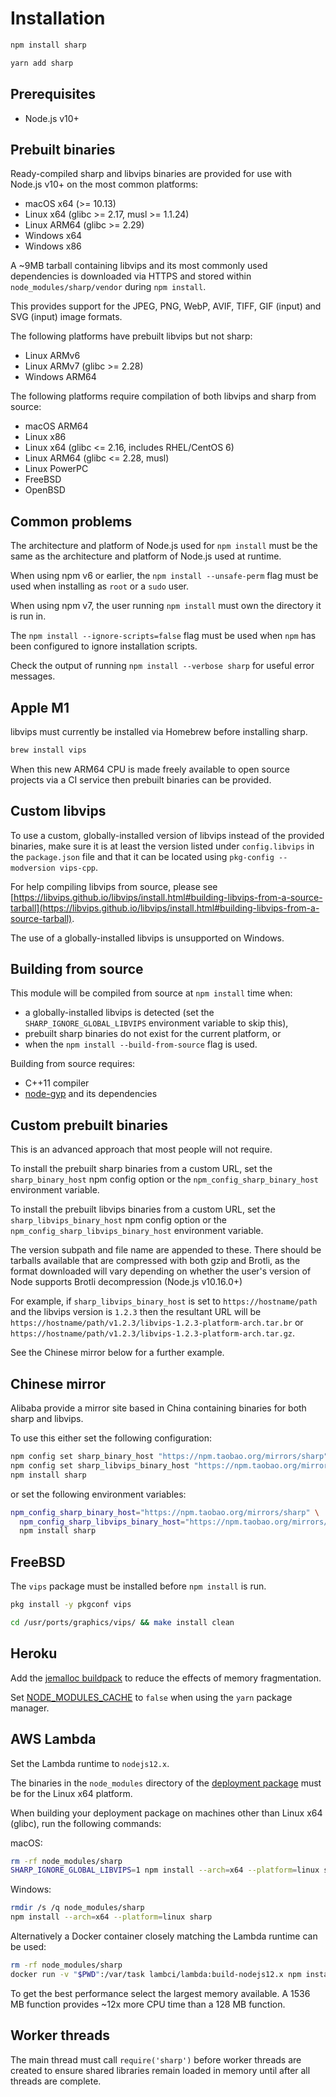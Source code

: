 # Installation

```sh
npm install sharp
```

```sh
yarn add sharp
```

## Prerequisites

* Node.js v10+

## Prebuilt binaries

Ready-compiled sharp and libvips binaries are provided for use with
Node.js v10+ on the most common platforms:

* macOS x64 (>= 10.13)
* Linux x64 (glibc >= 2.17, musl >= 1.1.24)
* Linux ARM64 (glibc >= 2.29)
* Windows x64
* Windows x86

A ~9MB tarball containing libvips and its most commonly used dependencies
is downloaded via HTTPS and stored within `node_modules/sharp/vendor` during `npm install`.

This provides support for the
JPEG, PNG, WebP, AVIF, TIFF, GIF (input) and SVG (input) image formats.

The following platforms have prebuilt libvips but not sharp:

* Linux ARMv6
* Linux ARMv7 (glibc >= 2.28)
* Windows ARM64

The following platforms require compilation of both libvips and sharp from source:

* macOS ARM64
* Linux x86
* Linux x64 (glibc <= 2.16, includes RHEL/CentOS 6)
* Linux ARM64 (glibc <= 2.28, musl)
* Linux PowerPC
* FreeBSD
* OpenBSD

## Common problems

The architecture and platform of Node.js used for `npm install`
must be the same as the architecture and platform of Node.js used at runtime.

When using npm v6 or earlier, the `npm install --unsafe-perm` flag must be used when installing as `root` or a `sudo` user.

When using npm v7, the user running `npm install` must own the directory it is run in.

The `npm install --ignore-scripts=false` flag must be used when `npm` has been configured to ignore installation scripts.

Check the output of running `npm install --verbose sharp` for useful error messages.

## Apple M1

libvips must currently be installed via Homebrew before installing sharp.

```sh
brew install vips
```

When this new ARM64 CPU is made freely available
to open source projects via a CI service
then prebuilt binaries can be provided.

## Custom libvips

To use a custom, globally-installed version of libvips instead of the provided binaries,
make sure it is at least the version listed under `config.libvips` in the `package.json` file
and that it can be located using `pkg-config --modversion vips-cpp`.

For help compiling libvips from source, please see
[https://libvips.github.io/libvips/install.html#building-libvips-from-a-source-tarball](https://libvips.github.io/libvips/install.html#building-libvips-from-a-source-tarball).

The use of a globally-installed libvips is unsupported on Windows.

## Building from source

This module will be compiled from source at `npm install` time when:

* a globally-installed libvips is detected (set the `SHARP_IGNORE_GLOBAL_LIBVIPS` environment variable to skip this),
* prebuilt sharp binaries do not exist for the current platform, or
* when the `npm install --build-from-source` flag is used.

Building from source requires:

* C++11 compiler
* [node-gyp](https://github.com/nodejs/node-gyp#installation) and its dependencies

## Custom prebuilt binaries

This is an advanced approach that most people will not require.

To install the prebuilt sharp binaries from a custom URL,
set the `sharp_binary_host` npm config option
or the `npm_config_sharp_binary_host` environment variable.

To install the prebuilt libvips binaries from a custom URL,
set the `sharp_libvips_binary_host` npm config option
or the `npm_config_sharp_libvips_binary_host` environment variable.

The version subpath and file name are appended to these. There should be tarballs available
that are compressed with both gzip and Brotli, as the format downloaded will vary depending
on whether the user's version of Node supports Brotli decompression (Node.js v10.16.0+)

For example, if `sharp_libvips_binary_host` is set to `https://hostname/path`
and the libvips version is `1.2.3` then the resultant URL will be
`https://hostname/path/v1.2.3/libvips-1.2.3-platform-arch.tar.br` or 
`https://hostname/path/v1.2.3/libvips-1.2.3-platform-arch.tar.gz`.

See the Chinese mirror below for a further example.

## Chinese mirror

Alibaba provide a mirror site based in China containing binaries for both sharp and libvips.

To use this either set the following configuration:

```sh
npm config set sharp_binary_host "https://npm.taobao.org/mirrors/sharp"
npm config set sharp_libvips_binary_host "https://npm.taobao.org/mirrors/sharp-libvips"
npm install sharp
```

or set the following environment variables:

```sh
npm_config_sharp_binary_host="https://npm.taobao.org/mirrors/sharp" \
  npm_config_sharp_libvips_binary_host="https://npm.taobao.org/mirrors/sharp-libvips" \
  npm install sharp
```

## FreeBSD

The `vips` package must be installed before `npm install` is run.

```sh
pkg install -y pkgconf vips
```

```sh
cd /usr/ports/graphics/vips/ && make install clean
```

## Heroku

Add the
[jemalloc buildpack](https://github.com/gaffneyc/heroku-buildpack-jemalloc)
to reduce the effects of memory fragmentation.

Set
[NODE_MODULES_CACHE](https://devcenter.heroku.com/articles/nodejs-support#cache-behavior)
to `false` when using the `yarn` package manager.

## AWS Lambda

Set the Lambda runtime to `nodejs12.x`.

The binaries in the `node_modules` directory of the
[deployment package](https://docs.aws.amazon.com/lambda/latest/dg/nodejs-package.html)
must be for the Linux x64 platform.

When building your deployment package on machines other than Linux x64 (glibc),
run the following commands:

macOS:
```sh
rm -rf node_modules/sharp
SHARP_IGNORE_GLOBAL_LIBVIPS=1 npm install --arch=x64 --platform=linux sharp
```

Windows:
```sh
rmdir /s /q node_modules/sharp
npm install --arch=x64 --platform=linux sharp
```

Alternatively a Docker container closely matching the Lambda runtime can be used:

```sh
rm -rf node_modules/sharp
docker run -v "$PWD":/var/task lambci/lambda:build-nodejs12.x npm install sharp
```

To get the best performance select the largest memory available.
A 1536 MB function provides ~12x more CPU time than a 128 MB function.

## Worker threads

The main thread must call `require('sharp')`
before worker threads are created
to ensure shared libraries remain loaded in memory
until after all threads are complete.
